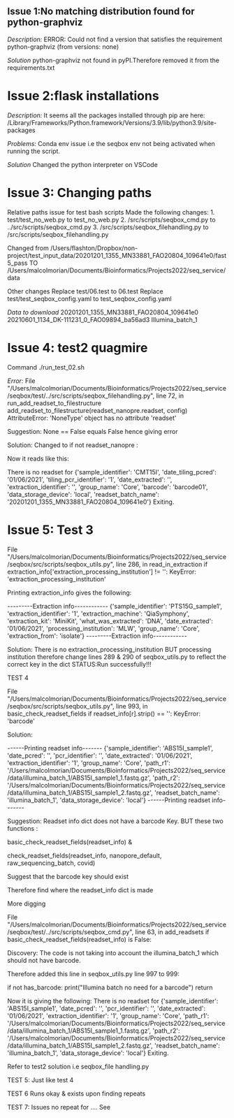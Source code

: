 ## Issue 1:No matching distribution found for python-graphviz

*Description:*
ERROR: Could not find a version that satisfies the requirement python-graphviz (from versions: none)

*Solution*
python-graphviz not found in pyPI.Therefore removed it from the requirements.txt

# Issue 2:flask installations
*Description:*
It seems all the packages installed through pip are here:
/Library/Frameworks/Python.framework/Versions/3.9/lib/python3.9/site-packages

*Problems:*
Conda env issue i.e the seqbox env not being activated when running the script.

*Solution*
Changed the python interpreter on VSCode

# Issue 3: Changing paths
Relative paths issue for test bash scripts
Made the following changes:
	1. test/test_no_web.py to  test_no_web.py
	2. /src/scripts/seqbox_cmd.py to  ../src/scripts/seqbox_cmd.py
	3.  /src/scripts/seqbox_filehandling.py to  /src/scripts/seqbox_filehandling.py
	
Changed from /Users/flashton/Dropbox/non-project/test_input_data/20201201_1355_MN33881_FAO20804_109641e0/fast5_pass  TO /Users/malcolmorian/Documents/Bioinformatics/Projects2022/seq_service/data

Other changes 
Replace test/06.test to 06.test
Replace test/test_seqbox_config.yaml to test_seqbox_config.yaml

*Data to download*
20201201_1355_MN33881_FAO20804_109641e0
20210601_1134_DK-111231_0_FAO09894_ba56ad3
Illumina_batch_1

# Issue 4:  test2 quagmire
Command ./run_test_02.sh

*Error:*
File "/Users/malcolmorian/Documents/Bioinformatics/Projects2022/seq_service/seqbox/test/../src/scripts/seqbox_filehandling.py", line 72, in run_add_readset_to_filestructure
    add_readset_to_filestructure(readset_nanopre.readset, config)
AttributeError: 'NoneType' object has no attribute 'readset'

Suggestion: None == False equals False hence giving error

Solution: Changed to  if not readset_nanopre :

Now it reads like this:

There is no readset for
{'sample_identifier': 'CMT15I', 'date_tiling_pcred': '01/06/2021', 'tiling_pcr_identifier': '1', 'date_extracted': '', 'extraction_identifier': '', 'group_name': 'Core', 'barcode': 'barcode01', 'data_storage_device': 'local', 'readset_batch_name': '20201201_1355_MN33881_FAO20804_109641e0'}
Exiting.

# Issue 5: Test 3

 File "/Users/malcolmorian/Documents/Bioinformatics/Projects2022/seq_service/seqbox/src/scripts/seqbox_utils.py", line 286, in read_in_extraction
    if extraction_info['extraction_processing_institution'] != '':
KeyError: 'extraction_processing_institution'

Printing extraction_info gives the following:

---------Extraction info------------
{'sample_identifier': 'PTS15G_sample1', 'extraction_identifier': '1', 'extraction_machine': 'QiaSymphony', 'extraction_kit': 'MiniKit', 'what_was_extracted': 'DNA', 'date_extracted': '01/06/2021', 'processing_institution': 'MLW', 'group_name': 'Core', 'extraction_from': 'isolate'}
---------Extraction info------------

Solution: There is no extraction_processing_institution BUT processing institution therefore change lines 289 & 290 of seqbox_utils.py to reflect the correct key in the dict
STATUS:Run successfully!!!


TEST 4

 File "/Users/malcolmorian/Documents/Bioinformatics/Projects2022/seq_service/seqbox/src/scripts/seqbox_utils.py", line 993, in basic_check_readset_fields
    if readset_info[r].strip() == '':
KeyError: 'barcode'

Solution:

------Printing readset info-------
{'sample_identifier': 'ABS15I_sample1', 'date_pcred': '', 'pcr_identifier': '', 'date_extracted': '01/06/2021', 'extraction_identifier': '1', 'group_name': 'Core', 'path_r1': '/Users/malcolmorian/Documents/Bioinformatics/Projects2022/seq_service/data/illumina_batch_1/ABS15I_sample1_1.fastq.gz', 'path_r2': '/Users/malcolmorian/Documents/Bioinformatics/Projects2022/seq_service/data/illumina_batch_1/ABS15I_sample1_2.fastq.gz', 'readset_batch_name': 'illumina_batch_1', 'data_storage_device': 'local'}
------Printing readset info-------

Suggestion: Readset info dict does not have a barcode Key. BUT these two functions :


basic_check_readset_fields(readset_info) & 

check_readset_fields(readset_info, nanopore_default, raw_sequencing_batch, covid)

Suggest that the barcode key should exist

Therefore find where the readset_info dict is made


More digging

 File "/Users/malcolmorian/Documents/Bioinformatics/Projects2022/seq_service/seqbox/test/../src/scripts/seqbox_cmd.py", line 63, in add_readsets
    if basic_check_readset_fields(readset_info) is False:

Discovery:
The code is not taking into account the illumina_batch_1 which should not have barcode.

Therefore added this line in seqbox_utils.py line 997 to 999:


if not has_barcode:
            print("Illumina batch no need for a barcode")
            return

Now it is giving the following:
There is no readset for
{'sample_identifier': 'ABS15I_sample1', 'date_pcred': '', 'pcr_identifier': '', 'date_extracted': '01/06/2021', 'extraction_identifier': '1', 'group_name': 'Core', 'path_r1': '/Users/malcolmorian/Documents/Bioinformatics/Projects2022/seq_service/data/illumina_batch_1/ABS15I_sample1_1.fastq.gz', 'path_r2': '/Users/malcolmorian/Documents/Bioinformatics/Projects2022/seq_service/data/illumina_batch_1/ABS15I_sample1_2.fastq.gz', 'readset_batch_name': 'illumina_batch_1', 'data_storage_device': 'local'}
Exiting.

Refer to test2 solution i.e seqbox_file handling.py 

TEST 5: Just like test 4

TEST 6
Runs okay & exists upon finding repeats

TEST 7: Issues no repeat for …. See 


